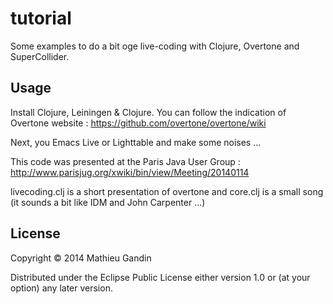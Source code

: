 # tutorial

Some examples to do a bit oge live-coding with Clojure, Overtone and SuperCollider.

## Usage

Install Clojure, Leiningen & Clojure. You can follow the indication of Overtone website : https://github.com/overtone/overtone/wiki

Next, you Emacs Live or Lighttable and make some noises ...

This code was presented at the Paris Java User Group : http://www.parisjug.org/xwiki/bin/view/Meeting/20140114

livecoding.clj is a short presentation of overtone and core.clj is a small song (it sounds a bit like IDM and John Carpenter ...)

## License

Copyright © 2014 Mathieu Gandin

Distributed under the Eclipse Public License either version 1.0 or (at
your option) any later version.
